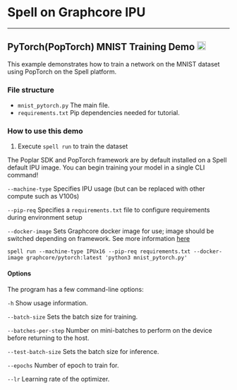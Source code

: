 # Spell on Graphcore IPU

---
## PyTorch(PopTorch) MNIST Training Demo <a href="https://web.spell.ml/workspace_create?workspaceName=deeplab-voc-2012&githubUrl=https%3A%2F%2Fgithub.com%2Fspellml%2Fdeeplab-voc-2012"><img src=https://spell.ml/badge.svg height=20px/></a>

This example demonstrates how to train a network on the MNIST dataset using PopTorch on the Spell platform.

### File structure

* `mnist_pytorch.py` The main file.
* `requirements.txt` Pip dependencies needed for tutorial.

### How to use this demo

1) Execute `spell run` to train the dataset

The Poplar SDK and PopTorch framework are by default installed on a Spell default IPU image. You can begin training your model in a single CLI command!

`--machine-type` Specifies IPU usage (but can be replaced with other compute such as V100s)

`--pip-req` Specifies a `requirements.txt` file to configure requirements during environment setup

`--docker-image` Sets Graphcore docker image for use; image should be switched depending on framework. See more information [here](https://www.docker.com/blog/graphcore-poplar-sdk-container-images-now-available-on-docker-hub/)

	spell run --machine-type IPUx16 --pip-req requirements.txt --docker-image graphcore/pytorch:latest 'python3 mnist_pytorch.py'

#### Options
The program has a few command-line options:

`-h` Show usage information.

`--batch-size`        Sets the batch size for training.

`--batches-per-step`  Number on mini-batches to perform on the device before returning to the host.

`--test-batch-size`   Sets the batch size for inference.

`--epochs`            Number of epoch to train for.

`--lr`                Learning rate of the optimizer.
